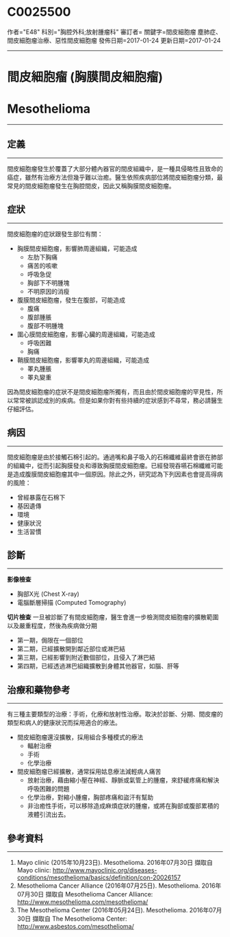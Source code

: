 # C0025500
作者="E48"
科別="胸腔外科;放射腫瘤科"
審訂者=
關鍵字=間皮細胞瘤 塵肺症、間皮細胞瘤治療、惡性間皮細胞瘤
發佈日期=2017-01-24
更新日期=2017-01-24

----------
# 間皮細胞瘤 (胸膜間皮細胞瘤)
# Mesothelioma
----------
## 定義
----------

間皮細胞瘤發生於覆蓋了大部分體內器官的間皮組織中，是一種具侵略性且致命的癌症，雖然有治療方法但幾乎難以治癒。醫生依照疾病部位將間皮細胞瘤分類，最常見的間皮細胞瘤發生在胸腔間皮，因此又稱胸膜間皮細胞瘤。

## 症狀
----------

間皮細胞瘤的症狀跟發生部位有關：

- 胸膜間皮細胞瘤，影響肺周邊組織，可能造成
  - 左肋下胸痛
  - 痛苦的咳嗽
  - 呼吸急促
  - 胸部下不明腫塊
  - 不明原因的消瘦
- 腹膜間皮細胞瘤，發生在腹部，可能造成
  - 腹痛
  - 腹部腫脹
  - 腹部不明腫塊
- 圍心膜間皮細胞瘤，影響心臟的周邊組織，可能造成
  - 呼吸困難
  - 胸痛
- 鞘膜間皮細胞瘤，影響睪丸的周邊組織，可能造成
  - 睪丸腫脹
  - 睪丸變重

因為間皮細胞瘤的症狀不是間皮細胞瘤所獨有，而且由於間皮細胞瘤的罕見性，所以常常被誤認成別的疾病。但是如果你對有些持續的症狀感到不尋常，務必請醫生仔細評估。

## 病因
----------

間皮細胞瘤是由於接觸石棉引起的。通過嘴和鼻子吸入的石棉纖維最終會嵌在肺部的組織中，從而引起胸膜發炎和導致胸膜間皮細胞瘤。已經發現吞嚥石棉纖維可能是造成腹膜間皮細胞瘤其中一個原因。除此之外，研究認為下列因素也會提高得病的風險：

- 曾經暴露在石棉下
- 基因遺傳
- 環境
- 健康狀況
- 生活習慣
## 診斷
----------

**影像檢查**

- 胸部X光 (Chest X-ray)
- 電腦斷層掃描 (Computed Tomography)

**切片檢查**
一旦被診斷了有間皮細胞瘤，醫生會進一步檢測間皮細胞瘤的擴散範圍以及嚴重程度，然後為疾病做分期

- 第一期，侷限在一個部位
- 第二期，已經擴散開到鄰近部位或淋巴結
- 第三期，已經影響到附近數個部位，且侵入了淋巴結
- 第四期，已經透過淋巴組織擴散到身體其他器官，如腦、肝等
## 治療和藥物參考
----------

有三種主要類型的治療：手術，化療和放射性治療。取決於診斷、分期、間皮瘤的類型和病人的健康狀況而採用適合的療法。

- 間皮細胞瘤還沒擴散，採用組合多種模式的療法
  - 輻射治療
  - 手術
  - 化學治療
- 間皮細胞瘤已經擴散，通常採用姑息療法減輕病人痛苦
  - 放射治療，藉由縮小壓在神經、靜脈或氣管上的腫瘤，來舒緩疼痛和解決呼吸困難的問題
  - 化學治療，對縮小腫瘤，胸部疼痛和盜汗有幫助
  - 非治癒性手術，可以移除造成麻煩症狀的腫瘤，或將在胸部或腹部累積的液體引流出去。
## 參考資料
----------
1. Mayo clinic (2015年10月23日). Mesothelioma. 2016年07月30日 擷取自 Mayo clinic: http://www.mayoclinic.org/diseases-conditions/mesothelioma/basics/definition/con-20026157
2. Mesothelioma Cancer Alliance (2016年07月25日). Mesothelioma. 2016年07月30日 擷取自 Mesothelioma Cancer Alliance: http://www.mesothelioma.com/mesothelioma/
3. The Mesothelioma Center (2016年05月24日). Mesothelioma. 2016年07月30日 擷取自 The Mesothelioma Center: http://www.asbestos.com/mesothelioma/

